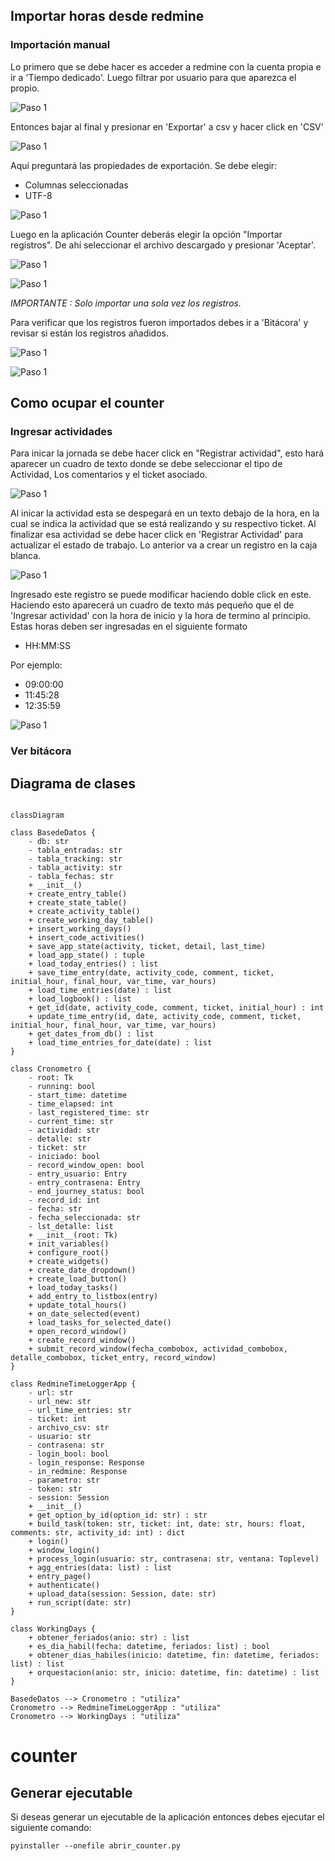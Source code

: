 ## Importar horas desde redmine

### Importación manual

Lo primero que se debe hacer es acceder a redmine con la cuenta propia e ir a 'Tiempo dedicado'. Luego filtrar por usuario para que aparezca el propio.

![Paso 1](./img/step_1.png)

Entonces bajar al final y presionar en 'Exportar' a csv y hacer click en 'CSV'

![Paso 1](./img/step_2.png)

Aquí preguntará las propiedades de exportación. Se debe elegir:
* Columnas seleccionadas
* UTF-8

![Paso 1](./img/step_3.png)

Luego en la aplicación Counter deberás elegir la opción "Importar registros". De ahí seleccionar el archivo descargado y presionar 'Aceptar'.

![Paso 1](./img/importar_1.png)

![Paso 1](./img/importante.png)

*IMPORTANTE : Solo importar una sola vez los registros.*

Para verificar que los registros fueron importados debes ir a 'Bitácora' y revisar si están los registros añadidos.

![Paso 1](./img/bitacora_1.png)

![Paso 1](./img/bitacora.png)

## Como ocupar el counter

### Ingresar actividades

Para inicar la jornada se debe hacer click en "Registrar actividad", esto hará aparecer un cuadro de texto donde se debe seleccionar el tipo de Actividad, Los comentarios y el ticket asociado.

![Paso 1](./img/paso_1.png)

Al inicar la actividad esta se despegará en un texto debajo de la hora, en la cual se indica la actividad que se está realizando y su respectivo ticket. Al finalizar esa actividad se debe hacer click en 'Registrar Actividad' para actualizar el estado de trabajo. Lo anterior va a crear un registro en la caja blanca.

![Paso 1](./img/paso_2.png)

Ingresado este registro se puede modificar haciendo doble click en este. Haciendo esto aparecerá un cuadro de texto más pequeño que el de 'Ingresar actividad' con la hora de inicio y la hora de termino al principio. Estas horas deben ser ingresadas en el siguiente formato
* HH:MM:SS

Por ejemplo:
* 09:00:00
* 11:45:28
* 12:35:59

![Paso 1](./img/paso_3.png)

### Ver bitácora





## Diagrama de clases


```mermaid

classDiagram

class BasedeDatos {
    - db: str
    - tabla_entradas: str
    - tabla_tracking: str
    - tabla_activity: str
    - tabla_fechas: str
    + __init__()
    + create_entry_table()
    + create_state_table()
    + create_activity_table()
    + create_working_day_table()
    + insert_working_days()
    + insert_code_activities()
    + save_app_state(activity, ticket, detail, last_time)
    + load_app_state() : tuple
    + load_today_entries() : list
    + save_time_entry(date, activity_code, comment, ticket, initial_hour, final_hour, var_time, var_hours)
    + load_time_entries(date) : list
    + load_logbook() : list
    + get_id(date, activity_code, comment, ticket, initial_hour) : int
    + update_time_entry(id, date, activity_code, comment, ticket, initial_hour, final_hour, var_time, var_hours)
    + get_dates_from_db() : list
    + load_time_entries_for_date(date) : list
}

class Cronometro {
    - root: Tk
    - running: bool
    - start_time: datetime
    - time_elapsed: int
    - last_registered_time: str
    - current_time: str
    - actividad: str
    - detalle: str
    - ticket: str
    - iniciado: bool
    - record_window_open: bool
    - entry_usuario: Entry
    - entry_contrasena: Entry
    - end_journey_status: bool
    - record_id: int
    - fecha: str
    - fecha_seleccionada: str
    - lst_detalle: list
    + __init__(root: Tk)
    + init_variables()
    + configure_root()
    + create_widgets()
    + create_date_dropdown()
    + create_load_button()
    + load_today_tasks()
    + add_entry_to_listbox(entry)
    + update_total_hours()
    + on_date_selected(event)
    + load_tasks_for_selected_date()
    + open_record_window()
    + create_record_window()
    + submit_record_window(fecha_combobox, actividad_combobox, detalle_combobox, ticket_entry, record_window)
}

class RedmineTimeLoggerApp {
    - url: str
    - url_new: str
    - url_time_entries: str
    - ticket: int
    - archivo_csv: str
    - usuario: str
    - contrasena: str
    - login_bool: bool
    - login_response: Response
    - in_redmine: Response
    - parametro: str
    - token: str
    - session: Session
    + __init__()
    + get_option_by_id(option_id: str) : str
    + build_task(token: str, ticket: int, date: str, hours: float, comments: str, activity_id: int) : dict
    + login()
    + window_login()
    + process_login(usuario: str, contrasena: str, ventana: Toplevel)
    + agg_entries(data: list) : list
    + entry_page()
    + authenticate()
    + upload_data(session: Session, date: str)
    + run_script(date: str)
}

class WorkingDays {
    + obtener_feriados(anio: str) : list
    + es_dia_habil(fecha: datetime, feriados: list) : bool
    + obtener_dias_habiles(inicio: datetime, fin: datetime, feriados: list) : list
    + orquestacion(anio: str, inicio: datetime, fin: datetime) : list
}

BasedeDatos --> Cronometro : "utiliza"
Cronometro --> RedmineTimeLoggerApp : "utiliza"
Cronometro --> WorkingDays : "utiliza"

```

# counter

## Generar ejecutable

Si deseas generar un ejecutable de la aplicación entonces debes ejecutar el siguiente comando:

```
pyinstaller --onefile abrir_counter.py
```
